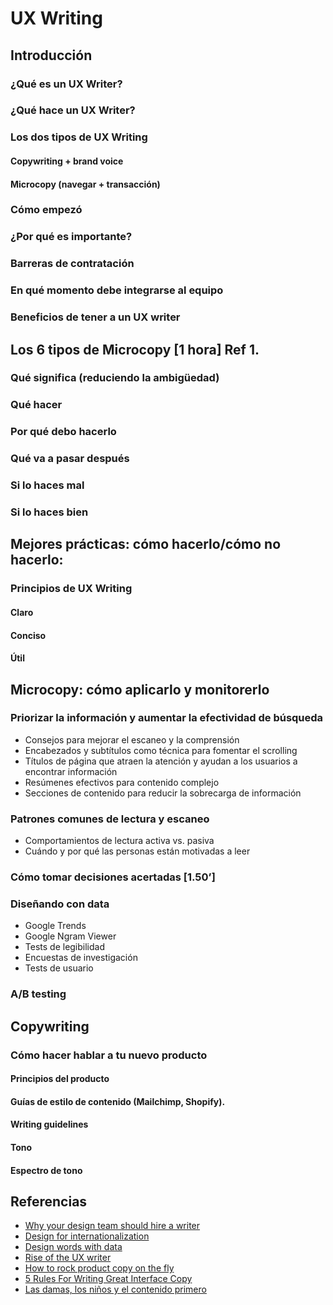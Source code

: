 # UX Writing

## Introducción

### ¿Qué es un UX Writer?

### ¿Qué hace un UX Writer?

### Los dos tipos de UX Writing 

#### Copywriting + brand voice

#### Microcopy (navegar +  transacción)

### Cómo empezó

### ¿Por qué es importante?

### Barreras de contratación

### En qué momento debe integrarse al equipo

### Beneficios de tener a un UX writer

## Los 6 tipos de Microcopy [1 hora] Ref 1. 

### Qué significa (reduciendo la ambigüedad)

### Qué hacer 

### Por qué debo hacerlo

### Qué va a pasar después 

### Si lo haces mal

### Si lo haces bien

## Mejores prácticas: cómo hacerlo/cómo no hacerlo: 

### Principios de UX Writing

#### Claro
#### Conciso
#### Útil


## Microcopy: cómo aplicarlo y monitorerlo

### Priorizar la información y aumentar la efectividad de búsqueda
- Consejos para mejorar el escaneo y la comprensión
- Encabezados y subtítulos como técnica para fomentar el scrolling	
- Títulos de página que atraen la atención y ayudan a los usuarios a encontrar información
- Resúmenes efectivos para contenido complejo
- Secciones de contenido para reducir la sobrecarga de información

### Patrones comunes de lectura y escaneo

- Comportamientos de lectura activa vs. pasiva
- Cuándo y por qué las personas están motivadas a leer


### Cómo tomar decisiones acertadas [1.50’] 

### Diseñando con data

- Google Trends
- Google Ngram Viewer
- Tests de legibilidad
- Encuestas de investigación
- Tests de usuario

### A/B testing

## Copywriting 
	
### Cómo hacer hablar a tu nuevo producto

#### Principios del producto
#### Guías de estilo de contenido (Mailchimp, Shopify).
#### Writing guidelines
#### Tono
#### Espectro de tono


## Referencias 

- [Why your design team should hire a writer](https://medium.com/dropbox-design/why-your-design-team-should-hire-a-writer-24d55f1e2d4a) 
- [Design for internationalization](https://medium.com/dropbox-design/design-for-internationalization-24c12ea6b38f) 
- [Design words with data](https://medium.com/dropbox-design/design-words-with-data-fe3c525994e7)
- [Rise of the UX writer](https://blog.prototypr.io/rise-of-the-ux-writer-cb5b0ce8ac31)
- [How to rock product copy on the fly](https://www.invisionapp.com/blog/how-to-rock-product-copy-on-the-fly/)
- [5 Rules For Writing Great Interface Copy](https://www.fastcodesign.com/3026463/from-google-ventures-5-rules-for-writing-great-interface-copy)
- [Las damas, los niños y el contenido primero](https://medium.com/mercadolibre-ux/ux-empieza-por-contar-una-historia-26f23d27a63e)
